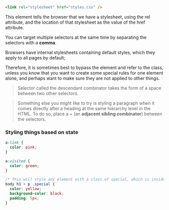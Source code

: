 
```html
<link rel="stylesheet" href="styles.css" />
```

This <link> element tells the browser that we have a stylesheet, using the rel attribute, and the location of that stylesheet as the value of the href attribute.

You can target multiple selectors at the same time by separating the selectors with a **comma**.

Browsers have internal stylesheets containing default styles, which they apply to all pages by default;

Therefore, it is sometimes best to bypass the element and refer to the class, unless you know that you want to create some special rules for one element alone, and perhaps want to make sure they are not applied to other things.

> Selector called the descendant combinator takes the form of a space between two other selectors.

> Something else you might like to try is styling a paragraph when it comes directly after a heading at the same hierarchy level in the HTML. To do so, place a + (an **adjacent sibling combinator**) between the selectors.

### Styling things based on state

```css
a:link {
  color: pink;
}

a:visited {
  color: green;
}

/* This will style any element with a class of special, which is inside a <p>, which comes just after an <h1>, which is inside a <body>. Phew! */
body h1 + p .special {
  color: yellow;
  background-color: black;
  padding: 5px;
}
```
